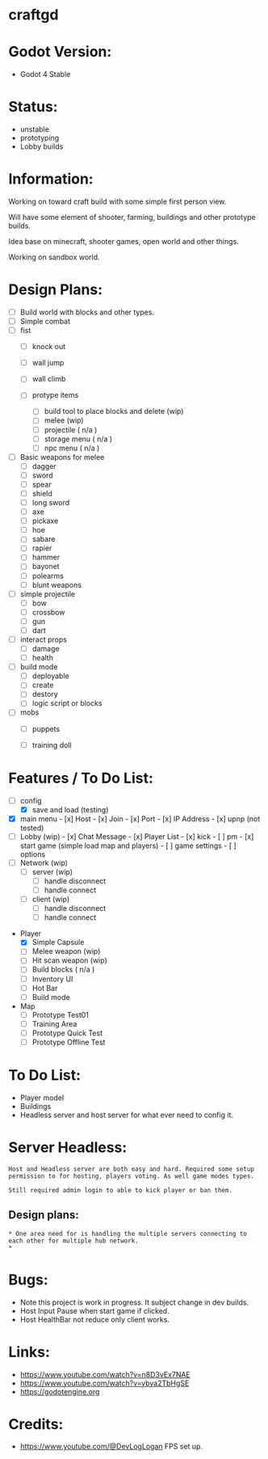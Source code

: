 # craftgd

# Godot Version:
 * Godot 4 Stable

# Status:
 * unstable
 * prototyping
 * Lobby builds

# Information:
 Working on toward craft build with some simple first person view.

 Will have some element of shooter, farming, buildings and other prototype builds.

 Idea base on minecraft, shooter games, open world and other things.

 Working on sandbox world.

# Design Plans:
 * [ ] Build world with blocks and other types.
 * [ ] Simple combat
  * [ ] fist
	* [ ] knock out
	* [ ] wall jump
	* [ ] wall climb

	* [ ] protype items
		* [ ] build tool to place blocks and delete (wip)
		* [ ] melee (wip)
		* [ ] projectile ( n/a )
		* [ ] storage menu ( n/a )
		* [ ] npc menu ( n/a )

 * [ ] Basic weapons for melee
	* [ ] dagger
	* [ ] sword
	* [ ] spear
	* [ ] shield
	* [ ] long sword
	* [ ] axe
	* [ ] pickaxe
	* [ ] hoe
	* [ ] sabare
	* [ ] rapier
	* [ ] hammer
	* [ ] bayonet
	* [ ] polearms
	* [ ] blunt weapons
 * [ ] simple projectile
	* [ ] bow
	* [ ] crossbow
	* [ ] gun
	* [ ] dart
 * [ ] interact props
	* [ ] damage
	* [ ] health
 * [ ] build mode
	* [ ] deployable
	* [ ] create
	* [ ] destory
	* [ ] logic script or blocks
 * [ ] mobs
	* [ ] puppets
	* [ ] training doll



# Features / To Do List:
 - [ ] config
	 - [x] save and load (testing)
 - [x] main menu
 		- [x] Host
		- [x] Join
		- [x] Port
		- [x] IP Address
		- [x] upnp (not tested)
 - [ ] Lobby (wip)
 		- [x] Chat Message
		- [x] Player List
				- [x] kick
				- [ ] pm
		- [x] start game (simple load map and players)
		- [ ] game settings
		- [ ] options
 - [ ] Network (wip)
	- [ ] server (wip)
	  - [ ] handle disconnect
	  - [ ] handle connect
	- [ ] client (wip)
	  - [ ] handle disconnect
	  - [ ] handle connect
  
 * Player
	* [x] Simple Capsule
	* [ ] Melee weapon (wip)
	* [ ] Hit scan weapon (wip)
	* [ ] Build blocks ( n/a )
	* [ ] Inventory UI
	* [ ] Hot Bar
	* [ ] Build mode
 * Map
	* [ ] Prototype Test01
	* [ ] Training Area
	* [ ] Prototype Quick Test
	* [ ] Prototype Offline Test

# To Do List:
 * Player model
 * Buildings
 * Headless server and host server for what ever need to config it.

# Server Headless:
	Host and Headless server are both easy and hard. Required some setup permission to for hosting, players voting. As well game modes types.

	Still required admin login to able to kick player or ban them.

## Design plans:
	* One area need for is handling the multiple servers connecting to each other for multiple hub network.
	* 


# Bugs: 
 * Note this project is work in progress. It subject change in dev builds.
 * Host Input Pause when start game if clicked.
 * Host HealthBar not reduce only client works.

# Links:
 * https://www.youtube.com/watch?v=n8D3vEx7NAE
 * https://www.youtube.com/watch?v=ybya2TbHgSE
 * https://godotengine.org
 
# Credits:
 * https://www.youtube.com/@DevLogLogan FPS set up.
